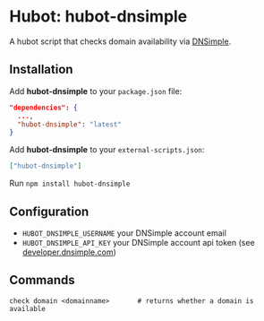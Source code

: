 # Hubot: hubot-dnsimple

A hubot script that checks domain availability via [DNSimple](https://dnsimple.com/).


## Installation

Add **hubot-dnsimple** to your `package.json` file:

```json
"dependencies": {
  ...,
  "hubot-dnsimple": "latest"
}
```

Add **hubot-dnsimple** to your `external-scripts.json`:

```json
["hubot-dnsimple"]
```

Run `npm install hubot-dnsimple`


## Configuration

- `HUBOT_DNSIMPLE_USERNAME` your DNSimple account email
- `HUBOT_DNSIMPLE_API_KEY` your DNSimple account api token (see [developer.dnsimple.com](http://developer.dnsimple.com/))


## Commands

    check domain <domainname>       # returns whether a domain is available
